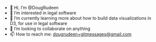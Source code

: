 - 👋 Hi, I’m @DougRudeen
- 👀 I’m interested in legal software
- 🌱 I’m currently learning more about how to build data visualizations in D3, for use in legal software
- 💞️ I’m looking to collaborate on anything
- 📫 How to reach me: dougrudeen+gitmessages@gmail.com

<!---
DougRudeen/DougRudeen is a ✨ special ✨ repository because its `README.md` (this file) appears on your GitHub profile.
You can click the Preview link to take a look at your changes.
--->
